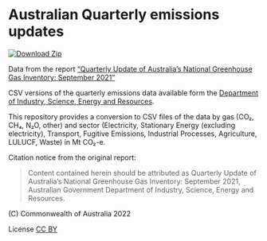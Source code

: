 # Australian Quarterly emissions updates

[![Download Zip](https://img.shields.io/badge/Download-Zip-important.svg?style=for-the-badge)](https://github.com/openclimatedata/australia-quarterly-emissions/archive/refs/heads/main.zip)

Data from the report
[“Quarterly Update of Australia’s National Greenhouse Gas Inventory: September 2021”](https://www.industry.gov.au/data-and-publications/national-greenhouse-gas-inventory-quarterly-update-september-2021)

CSV versions of the quarterly emissions data available form the
[Department of Industry, Science, Energy and Resources](https://www.industry.gov.au/).

This repository provides a conversion to CSV files of the data
by gas (CO₂, CH₄, N₂O, other) and sector (Electricity, Stationary Energy (excluding electricity),
Transport, Fugitive Emissions, Industrial Processes, Agriculture, LULUCF, Waste) in Mt CO₂-e.

Citation notice from the original report:

> Content contained herein should be attributed as Quarterly Update of Australia’s National
Greenhouse Gas Inventory: September 2021, Australian Government Department of Industry,
Science, Energy and Resources.

(C) Commonwealth of Australia 2022

License [CC BY](https://creativecommons.org/licenses/by/4.0/)
